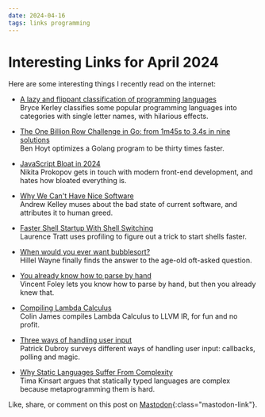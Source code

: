 ```yaml
---
date: 2024-04-16
tags: links programming
---
```


# Interesting Links for April 2024

Here are some interesting things I recently read on the internet:

- [A lazy and flippant classification of programming languages](https://web.archive.org/web/3/https://blog.brycekerley.net/2024/04/01/p-langs.html) \
Bryce Kerley classifies some popular programming languages into categories with single letter names, with hilarious effects.

- [The One Billion Row Challenge in Go: from 1m45s to 3.4s in nine solutions](https://web.archive.org/web/3/https://benhoyt.com/writings/go-1brc/) \
Ben Hoyt optimizes a Golang program to be thirty times faster.

- [JavaScript Bloat in 2024](https://web.archive.org/web/3/https://tonsky.me/blog/js-bloat/) \
Nikita Prokopov gets in touch with modern front-end development, and hates how bloated everything is.

- [Why We Can't Have Nice Software](https://web.archive.org/web/3/https://andrewkelley.me/post/why-we-cant-have-nice-software.html) \
Andrew Kelley muses about the bad state of current software, and attributes it to human greed.

- [Faster Shell Startup With Shell Switching](https://web.archive.org/web/3/https://tratt.net/laurie/blog/2024/faster_shell_startup_with_shell_switching.html) \
Laurence Tratt uses profiling to figure out a trick to start shells faster.

- [When would you ever want bubblesort?](https://web.archive.org/web/3/https://buttondown.email/hillelwayne/archive/when-would-you-ever-want-bubblesort/) \
Hillel Wayne finally finds the answer to the age-old oft-asked question.

- [You already know how to parse by hand](https://web.archive.org/web/3/https://vfoley.xyz/parsing/) \
Vincent Foley lets you know how to parse by hand, but then you already knew that.

- [Compiling Lambda Calculus](https://web.archive.org/web/3/https://compiler.club/compiling-lambda-calculus/) \
Colin James compiles Lambda Calculus to LLVM IR, for fun and no profit.

- [Three ways of handling user input](https://web.archive.org/web/3/https://dubroy.com/blog/three-ways-of-handling-user-input) \
Patrick Dubroy surveys different ways of handling user input: callbacks, polling and magic.

- [Why Static Languages Suffer From Complexity](https://web.archive.org/web/3/https://hirrolot.github.io/posts/why-static-languages-suffer-from-complexity.html) \
Tima Kinsart argues that statically typed languages are complex because metaprogramming them is hard.

Like, share, or comment on this post on [Mastodon](https://fantastic.earth/@abnv/112281600001282969){:class="mastodon-link"}.
